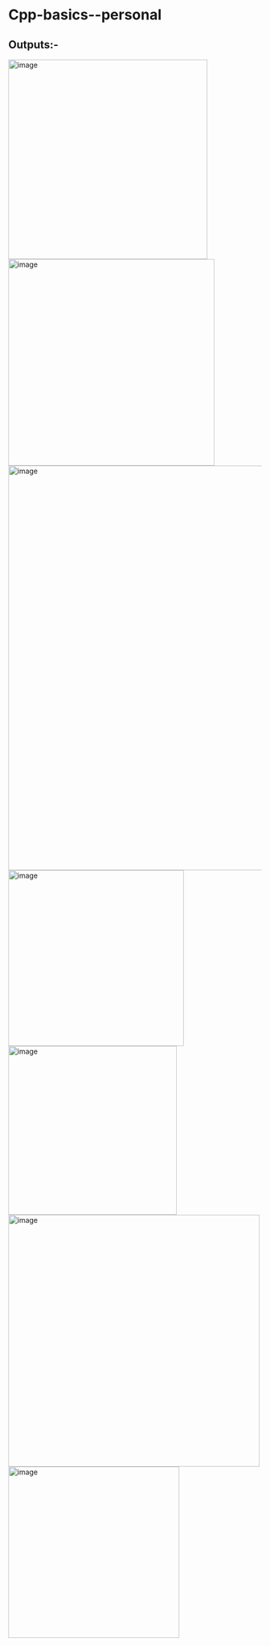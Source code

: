 # Cpp-basics--personal

Outputs:-
-

<img width="396" alt="image" src="https://github.com/user-attachments/assets/b6b3e0d2-792f-4b96-9962-5b4326701712">

<img width="410" alt="image" src="https://github.com/user-attachments/assets/1c422d7a-bd7a-4876-b49a-ff6a039baddb">

<img width="803" alt="image" src="https://github.com/user-attachments/assets/8081d305-f2ab-4aea-b610-1d5029792e42">

<img width="349" alt="image" src="https://github.com/user-attachments/assets/c44795e6-7b6a-4d67-bf8e-44ac12fcbdc8">

<img width="335" alt="image" src="https://github.com/user-attachments/assets/d3d98a6d-1955-4a41-a267-8490e514a6bc">

<img width="500" alt="image" src="https://github.com/user-attachments/assets/0f365ed0-0473-4984-96ed-ed8775c7a3c4">

<img width="340" alt="image" src="https://github.com/user-attachments/assets/9f4d0cc7-6dbe-408c-88e2-5beff28cd0e3">





